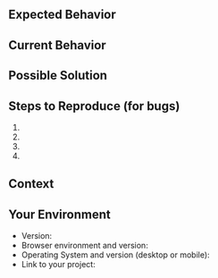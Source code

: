 <!--- Provide a general summary of the issue in the title -->
<!-- Use one of the following prefixes - choose the one that best denotes the issue: [SECURITY], [BUG], [SUGGESTION] -->

## Expected Behavior
<!--- If you're describing a bug, tell us what should happen -->
<!--- If you're suggesting a change/improvement, tell us how it should work -->

## Current Behavior
<!--- If describing a bug, tell us what happens instead of the expected behavior -->
<!--- If suggesting a change/improvement, explain the difference from expected behavior -->

## Possible Solution
<!--- Not obligatory, but suggest a fix/reason for the bug, or ideas for how to implement the addition or change -->

## Steps to Reproduce (for bugs)
<!--- Provide a link to a live example, or an unambiguous set of steps to reproduce this bug. -->
<!--- Include code to reproduce, if applicable -->
1.
2.
3.
4.

## Context
<!--- How has this issue affected you? What are you trying to accomplish? -->

## Your Environment
<!--- Include any relevant details about the environment in which you experienced the bug -->
* Version:
* Browser environment and version:
* Operating System and version (desktop or mobile):
* Link to your project:
